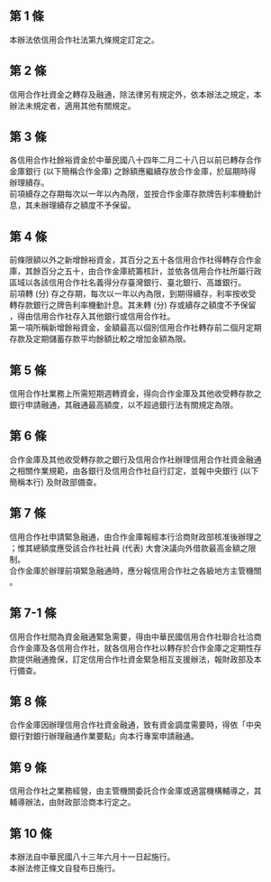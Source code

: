 第 1 條
-------
本辦法依信用合作社法第九條規定訂定之。

第 2 條
-------
信用合作社資金之轉存及融通，除法律另有規定外，依本辦法之規定，本  
辦法未規定者，適用其他有關規定。

第 3 條
-------
各信用合作社餘裕資金於中華民國八十四年二月二十八日以前已轉存合作  
金庫銀行 (以下簡稱合作金庫) 之餘額應繼續存放合作金庫，於屆期時得  
辦理續存。  
前項續存之存期每次以一年以內為限，並按合作金庫存款牌告利率機動計  
息，其未辦理續存之額度不予保留。

第 4 條
-------
前條限額以外之新增餘裕資金，其百分之五十各信用合作社得轉存合作金  
庫，其餘百分之五十，由合作金庫統籌核計，並依各信用合作社所屬行政  
區域以各該信用合作社名義得分存臺灣銀行、臺北銀行、高雄銀行。  
前項轉 (分) 存之存期，每次以一年以內為限，到期得續存，利率按收受  
轉存款銀行之牌告利率機動計息。其未轉 (分) 存或續存之額度不予保留  
，得由信用合作社存入其他銀行或信用合作社。  
第一項所稱新增餘裕資金，金額最高以個別信用合作社轉存前二個月定期  
存款及定期儲蓄存款平均餘額比較之增加金額為限。

第 5 條
-------
信用合作社業務上所需短期週轉資金，得向合作金庫及其他收受轉存款之  
銀行申請融通，其融通最高額度，以不超過銀行法有關規定為限。

第 6 條
-------
合作金庫及其他收受轉存款之銀行及信用合作社辦理信用合作社資金融通  
之相關作業規範，由各銀行及信用合作社自行訂定，並報中央銀行 (以下  
簡稱本行) 及財政部備查。

第 7 條
-------
信用合作社申請緊急融通，由合作金庫報經本行洽商財政部核准後辦理之  
；惟其總額度應受該合作社社員 (代表) 大會決議向外借款最高金額之限  
制。  
合作金庫於辦理前項緊急融通時，應分報信用合作社之各級地方主管機關  
。

第 7-1 條
---------
信用合作社間為資金融通緊急需要，得由中華民國信用合作社聯合社洽商  
合作金庫及各信用合作社，就各信用合作社以轉存於合作金庫之定期性存  
款提供融通擔保，訂定信用合作社資金緊急相互支援辦法，報財政部及本  
行備查。

第 8 條
-------
合作金庫因辦理信用合作社資金融通，致有資金調度需要時，得依「中央  
銀行對銀行辦理融通作業要點」向本行專案申請融通。

第 9 條
-------
信用合作社之業務經營，由主管機關委託合作金庫或適當機構輔導之，其  
輔導辦法，由財政部洽商本行定之。

第 10 條
--------
本辦法自中華民國八十三年六月十一日起施行。  
本辦法修正條文自發布日施行。


